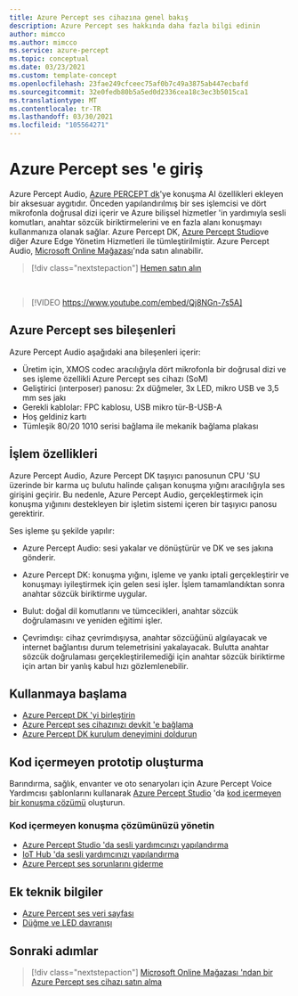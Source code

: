 ```yaml
---
title: Azure Percept ses cihazına genel bakış
description: Azure Percept ses hakkında daha fazla bilgi edinin
author: mimcco
ms.author: mimcco
ms.service: azure-percept
ms.topic: conceptual
ms.date: 03/23/2021
ms.custom: template-concept
ms.openlocfilehash: 23fae249cfceec75af0b7c49a3875ab447ecbafd
ms.sourcegitcommit: 32e0fedb80b5a5ed0d2336cea18c3ec3b5015ca1
ms.translationtype: MT
ms.contentlocale: tr-TR
ms.lasthandoff: 03/30/2021
ms.locfileid: "105564271"
---
```

# <a name="introduction-to-azure-percept-audio"></a>Azure Percept ses 'e giriş

Azure Percept Audio, [Azure PERCEPT dk](./overview-azure-percept-dk.md)'ye konuşma AI özellikleri ekleyen bir aksesuar aygıtıdır. Önceden yapılandırılmış bir ses işlemcisi ve dört mikrofonla doğrusal dizi içerir ve Azure bilişsel hizmetler 'in yardımıyla sesli komutları, anahtar sözcük biriktirmelerini ve en fazla alanı konuşmayı kullanmanıza olanak sağlar. Azure Percept DK, [Azure Percept Studio](https://go.microsoft.com/fwlink/?linkid=2135819)ve diğer Azure Edge Yönetim Hizmetleri ile tümleştirilmiştir. Azure Percept Audio, [Microsoft Online Mağazası](https://go.microsoft.com/fwlink/p/?LinkId=2155270)'nda satın alınabilir.

> [!div class="nextstepaction"]
> [Hemen satın alın](https://go.microsoft.com/fwlink/p/?LinkId=2155270)

</br>

> [!VIDEO https://www.youtube.com/embed/Qj8NGn-7s5A]

## <a name="azure-percept-audio-components"></a>Azure Percept ses bileşenleri

Azure Percept Audio aşağıdaki ana bileşenleri içerir:

- Üretim için, XMOS codec aracılığıyla dört mikrofonla bir doğrusal dizi ve ses işleme özellikli Azure Percept ses cihazı (SoM)
- Geliştirici (ınterposer) panosu: 2x düğmeler, 3x LED, mikro USB ve 3,5 mm ses jakı
- Gerekli kablolar: FPC kablosu, USB mikro tür-B-USB-A
- Hoş geldiniz kartı
- Tümleşik 80/20 1010 serisi bağlama ile mekanik bağlama plakası

## <a name="compute-capabilities"></a>İşlem özellikleri 

Azure Percept Audio, Azure Percept DK taşıyıcı panosunun CPU 'SU üzerinde bir karma uç bulutu halinde çalışan konuşma yığını aracılığıyla ses girişini geçirir. Bu nedenle, Azure Percept Audio, gerçekleştirmek için konuşma yığınını destekleyen bir işletim sistemi içeren bir taşıyıcı panosu gerektirir. 

Ses işleme şu şekilde yapılır: 

- Azure Percept Audio: sesi yakalar ve dönüştürür ve DK ve ses jakına gönderir.

- Azure Percept DK: konuşma yığını, işleme ve yankı iptali gerçekleştirir ve konuşmayı iyileştirmek için gelen sesi işler. İşlem tamamlandıktan sonra anahtar sözcük biriktirme uygular.

- Bulut: doğal dil komutlarını ve tümcecikleri, anahtar sözcük doğrulamasını ve yeniden eğitimi işler. 

- Çevrimdışı: cihaz çevrimdışıysa, anahtar sözcüğünü algılayacak ve internet bağlantısı durum telemetrisini yakalayacak. Bulutta anahtar sözcük doğrulaması gerçekleştirilemediği için anahtar sözcük biriktirme için artan bir yanlış kabul hızı gözlemlenebilir. 

## <a name="getting-started"></a>Kullanmaya başlama

- [Azure Percept DK 'yi birleştirin](./quickstart-percept-dk-unboxing.md)
- [Azure Percept ses cihazınızı devkit 'e bağlama](./quickstart-percept-audio-setup.md)
- [Azure Percept DK kurulum deneyimini doldurun](./quickstart-percept-dk-set-up.md)

## <a name="build-a-no-code-prototype"></a>Kod içermeyen prototip oluşturma

Barındırma, sağlık, envanter ve oto senaryoları için Azure Percept Voice Yardımcısı şablonlarını kullanarak [Azure Percept Studio](https://go.microsoft.com/fwlink/?linkid=2135819) 'da [kod içermeyen bir konuşma çözümü](./tutorial-no-code-speech.md) oluşturun.

### <a name="manage-your-no-code-speech-solution"></a>Kod içermeyen konuşma çözümünüzü yönetin

- [Azure Percept Studio 'da sesli yardımcınızı yapılandırma](./how-to-manage-voice-assistant.md)
- [IoT Hub 'da sesli yardımcınızı yapılandırma](./how-to-configure-voice-assistant.md)
- [Azure Percept ses sorunlarını giderme](./troubleshoot-audio-accessory-speech-module.md)

## <a name="additional-technical-information"></a>Ek teknik bilgiler

- [Azure Percept ses veri sayfası](./azure-percept-audio-datasheet.md)
- [Düğme ve LED davranışı](./audio-button-led-behavior.md)

## <a name="next-steps"></a>Sonraki adımlar

> [!div class="nextstepaction"]
> [Microsoft Online Mağazası 'ndan bir Azure Percept ses cihazı satın alma](https://go.microsoft.com/fwlink/p/?LinkId=2155270)
